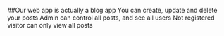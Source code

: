 ##Our web app is actually a blog app
You can create, update and delete your posts
Admin can control all posts, and see all users
Not registered visitor can only view all posts